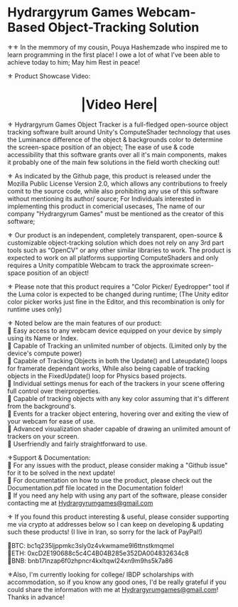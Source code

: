 # Hydrargyrum Games Webcam-Based Object-Tracking Solution 

⚜⚜ In the memmory of my cousin, Pouya Hashemzade who inspired me to learn programming in the first place! I owe a lot of what I've been able to achieve today to him; May him Rest in peace! 

⚜ Product Showcase Video:

<h1 align="center">|Video Here|</h1>

⚜ Hydrargyrum Games Object Tracker is a full-fledged open-source object tracking software built around Unity's ComputeShader technology that uses the Luminance difference of the object & backgrounds color to determine the screen-space position of an object; The ease of use & code accessibility that this software grants over all it's main components, makes it probably one of the main few solutions in the field worth checking out! 

⚜ As indicated by the Github page, this product is released under the Mozilla Public License Version 2.0, which allows any contributions to freely comit to the source code, while also prohibiting any use of this software without mentioning its author/ source; For Individuals interested in implementing this product in comericial usecases, The name of our company "Hydrargyrum Games" must be mentioned as the creator of this software; 

⚜ Our product is an independent, completely transparent, open-source & customizable object-tracking solution which does not rely on any 3rd part tools such as “OpenCV” or any other similar libraries to work. The product is expected to work on all platforms supporting ComputeShaders and only requires a Unity compatible Webcam to track the approximate screen-space position of an object! 

⚜ Please note that this product requires a "Color Picker/ Eyedropper" tool if the Luma color is expected to be changed during runtime; (The Unity editor color picker works just fine in the Editor, and this recombination is only for runtime uses only) 

⚜ Noted below are the main features of our product:
<br>     🏅 Easy access to any webcam device equipped on your device by simply using its Name or Index.
<br>     🏅 Capable of Tracking an unlimited number of objects. (Limited only by the device's compute power)
<br>     🏅 Capable of Tracking Objects in both the Update() and Lateupdate() loops for framerate dependant works, While also being capable of tracking objects in the FixedUpdate() loop for Physics based projects.
<br>     🏅 Individual settings menus for each of the trackers in your scene offering full control over theirproperties.
<br>     🏅 Capable of tracking objects with any key color assuming that it's different from the background's.
<br>     🏅 Events for a tracker object entering, hovering over and exiting the view of your webcam for ease of use.
<br>     🏅 Advanced visualization shader capable of drawing an unlimited amount of trackers on your screen.
<br>     🏅 Userfriendly and fairly straightforward to use. 

⚜Support & Documentation:
<br>     🔱 For any issues with the product, please consider making a "Github issue" for it to be solved in the next update!
<br>     🔱 For documentation on how to use the product, please check out the Documentation.pdf file located in the Documentation folder!
<br>     🔱 If you need any help with using any part of the software, please consider contacting me at Hydrargyrumgames@gmail.com 

⚜ If you found this product interesting & useful, please consider supporting me via crypto at addresses below so I can keep on developing & updating such these products! (I live in Iran, so sorry for the lack of PayPal!) 

🔱BTC: bc1q235ljppmkc3sly0z4vkwmame9l6ttnstkmqmel
<br>🔱ETH: 0xcD2E190688c5c4C4B04B285e352DA004832634c8
<br>🔱BNB: bnb17lnzap6f0zhpncr4kxltqwl24xn9m9hs5k7a86 

⚜Also, I'm currently looking for college/ IBDP scholarships with accommodation, so if you know any good ones, I'd be really grateful if you could share the information with me at Hydrargyrumgames@gmail.com! Thanks in advance!
